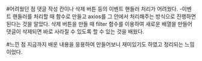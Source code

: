 #어려웠던 점
댓글 작성 칸이나 삭제 버튼 등의 이벤트 핸들러 처리가 어려웠다.
-이벤트 핸들러를 처리할 때 함수로 만들고 axios를 그 안에서 처리해주는 방식으로 진행하면 된다는 것을 알았다.
삭제 버튼을 만들 때 filter 함수를 이용하여 새로운 배열을 만들어 댓글이 삭제되면 바로 사라질 수 있도록 할 수 있는 것을 배웠다. 

#느낀 점
지금까지 배운 내용을 응용하여 만들어보니 재미있기도 하였고 정리되는 느낌이었다.

